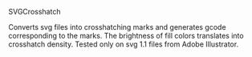 SVGCrosshatch

Converts svg files into crosshatching marks and generates gcode corresponding to the marks.
The brightness of fill colors translates into crosshatch density.
Tested only on svg 1.1 files from Adobe Illustrator.
